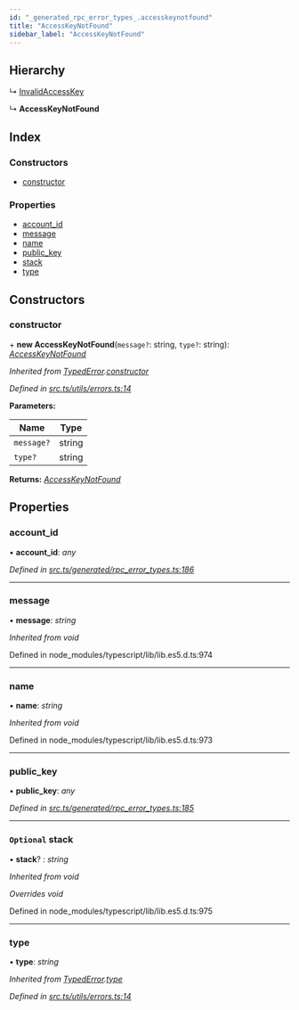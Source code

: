 ```yaml
---
id: "_generated_rpc_error_types_.accesskeynotfound"
title: "AccessKeyNotFound"
sidebar_label: "AccessKeyNotFound"
---
```


## Hierarchy

  ↳ [InvalidAccessKey](_generated_rpc_error_types_.invalidaccesskey.md)

  ↳ **AccessKeyNotFound**

## Index

### Constructors

* [constructor](_generated_rpc_error_types_.accesskeynotfound.md#constructor)

### Properties

* [account_id](_generated_rpc_error_types_.accesskeynotfound.md#account_id)
* [message](_generated_rpc_error_types_.accesskeynotfound.md#message)
* [name](_generated_rpc_error_types_.accesskeynotfound.md#name)
* [public_key](_generated_rpc_error_types_.accesskeynotfound.md#public_key)
* [stack](_generated_rpc_error_types_.accesskeynotfound.md#optional-stack)
* [type](_generated_rpc_error_types_.accesskeynotfound.md#type)

## Constructors

###  constructor

\+ **new AccessKeyNotFound**(`message?`: string, `type?`: string): *[AccessKeyNotFound](_generated_rpc_error_types_.accesskeynotfound.md)*

*Inherited from [TypedError](_utils_errors_.typederror.md).[constructor](_utils_errors_.typederror.md#constructor)*

*Defined in [src.ts/utils/errors.ts:14](https://github.com/nearprotocol/nearlib/blob/36a8ddc/src.ts/utils/errors.ts#L14)*

**Parameters:**

Name | Type |
------ | ------ |
`message?` | string |
`type?` | string |

**Returns:** *[AccessKeyNotFound](_generated_rpc_error_types_.accesskeynotfound.md)*

## Properties

###  account_id

• **account_id**: *any*

*Defined in [src.ts/generated/rpc_error_types.ts:186](https://github.com/nearprotocol/nearlib/blob/36a8ddc/src.ts/generated/rpc_error_types.ts#L186)*

___

###  message

• **message**: *string*

*Inherited from void*

Defined in node_modules/typescript/lib/lib.es5.d.ts:974

___

###  name

• **name**: *string*

*Inherited from void*

Defined in node_modules/typescript/lib/lib.es5.d.ts:973

___

###  public_key

• **public_key**: *any*

*Defined in [src.ts/generated/rpc_error_types.ts:185](https://github.com/nearprotocol/nearlib/blob/36a8ddc/src.ts/generated/rpc_error_types.ts#L185)*

___

### `Optional` stack

• **stack**? : *string*

*Inherited from void*

*Overrides void*

Defined in node_modules/typescript/lib/lib.es5.d.ts:975

___

###  type

• **type**: *string*

*Inherited from [TypedError](_utils_errors_.typederror.md).[type](_utils_errors_.typederror.md#type)*

*Defined in [src.ts/utils/errors.ts:14](https://github.com/nearprotocol/nearlib/blob/36a8ddc/src.ts/utils/errors.ts#L14)*
